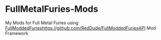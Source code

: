 # FullMetalFuries-Mods
My Mods for Full Metal Furies using [FullModdedFuries](https://github.com/RedDude/FullModdedFuriesAPI)https://github.com/RedDude/FullModdedFuriesAPI Mod Framework 
